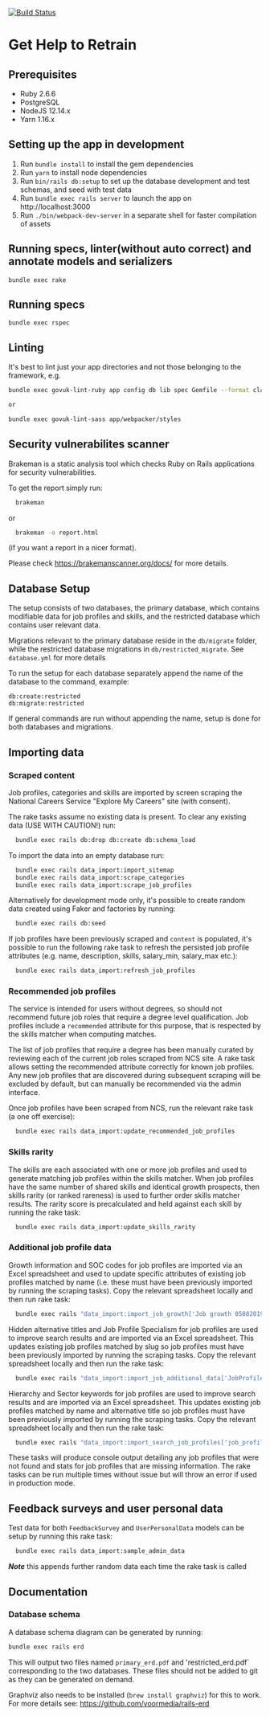 [![Build Status](https://dfe-ssp.visualstudio.com/S108-Get-Help-To-Retrain/_apis/build/status/DFE-Digital.get-help-to-retrain?branchName=master)](https://dfe-ssp.visualstudio.com/S108-Get-Help-To-Retrain/_build/latest?definitionId=182&branchName=master)
# Get Help to Retrain

## Prerequisites

- Ruby 2.6.6
- PostgreSQL
- NodeJS 12.14.x
- Yarn 1.16.x

## Setting up the app in development

1. Run `bundle install` to install the gem dependencies
2. Run `yarn` to install node dependencies
3. Run `bin/rails db:setup` to set up the database development and test schemas, and seed with test data
4. Run `bundle exec rails server` to launch the app on http://localhost:3000
5. Run `./bin/webpack-dev-server` in a separate shell for faster compilation of assets

## Running specs, linter(without auto correct) and annotate models and serializers
```
bundle exec rake
```

## Running specs
```
bundle exec rspec
```

## Linting

It's best to lint just your app directories and not those belonging to the framework, e.g.

```bash
bundle exec govuk-lint-ruby app config db lib spec Gemfile --format clang -a

or

bundle exec govuk-lint-sass app/webpacker/styles
```

## Security vulnerabilites scanner

Brakeman is a static analysis tool which checks Ruby on Rails applications for security vulnerabilities.

To get the report simply run:

```bash
  brakeman
```

or

```bash
  brakeman -o report.html
```
(if you want a report in a nicer format).

Please check https://brakemanscanner.org/docs/ for more details.


## Database Setup
The setup consists of two databases, the primary database, which contains modifiable data for job profiles and skills, and the restricted database which contains user relevant data.

Migrations relevant to the primary database reside in the `db/migrate` folder, while the restricted database migrations in `db/restricted_migrate`. See `database.yml` for more details

To run the setup for each database separately append the name of the database to the command, example:

```
db:create:restricted
db:migrate:restricted
```
If general commands are run without appending the name, setup is done for both databases and migrations.

## Importing data

### Scraped content
Job profiles, categories and skills are imported by screen scraping the National Careers Service "Explore My Careers" site (with consent).

The rake tasks assume no existing data is present. To clear any existing data (USE WITH CAUTION!) run:

```bash
  bundle exec rails db:drop db:create db:schema_load
```

To import the data into an empty database run:

```bash
  bundle exec rails data_import:import_sitemap
  bundle exec rails data_import:scrape_categories
  bundle exec rails data_import:scrape_job_profiles
```

Alternatively for development mode only, it's possible to create random data created using Faker and factories by running:

```bash
  bundle exec rails db:seed
```

If job profiles have been previously scraped and `content` is populated, it's possible to run the following rake task to refresh the persisted job profile attributes (e.g. name, description, skills, salary_min, salary_max etc.):

```bash
  bundle exec rails data_import:refresh_job_profiles
```

### Recommended job profiles
The service is intended for users without degrees, so should not recommend future job roles that require a degree level qualification. Job profiles include a `recommended` attribute for this purpose, that is respected by the skills matcher when computing matches.

The list of job profiles that require a degree has been manually curated by reviewing each of the current job roles scraped from NCS site. A rake task allows setting the recommended attribute correctly for known job profiles. Any new job profiles that are discovered during subsequent scraping will be excluded by default, but can manually be recommended via the admin interface.

Once job profiles have been scraped from NCS, run the relevant rake task (a one off exercise):

```bash
  bundle exec rails data_import:update_recommended_job_profiles
```

### Skills rarity
The skills are each associated with one or more job profiles and used to generate matching job profiles within the skills matcher. When job profiles have the same number of shared skills and identical growth prospects, then skills rarity (or ranked rareness) is used to further order skills matcher results. The rarity score is precalculated and held against each skill by running the rake task:

```bash
  bundle exec rails data_import:update_skills_rarity
```

### Additional job profile data
Growth information and SOC codes for job profiles are imported via an Excel spreadsheet and used to update specific attributes of existing job profiles matched by name (i.e. these must have been previously imported by running the scraping tasks). Copy the relevant spreadsheet locally and then run rake task:

```bash
  bundle exec rails "data_import:import_job_growth['Job growth 05082019.xlsx']"
```

Hidden alternative titles and Job Profile Specialism for job profiles are used to improve search results and are imported via an Excel spreadsheet. This updates existing job profiles matched by slug so job profiles must have been previously imported by running the scraping tasks. Copy the relevant spreadsheet locally and then run the rake task:

```bash
  bundle exec rails "data_import:import_job_additional_data['JobProfileAdditionalData.xlsx']"
```

Hierarchy and Sector keywords for job profiles are used to improve search results and are imported via an Excel spreadsheet. This updates existing job profiles matched by name and alternative title so job profiles must have been previously imported by running the scraping tasks. Copy the relevant spreadsheet locally and then run the rake task:

```bash
  bundle exec rails "data_import:import_search_job_profiles['job_profile_word_count_with_alternatives_v3.xlsx']"
```

These tasks will produce console output detailing any job profiles that were not found and stats for job profiles that are missing information. The rake tasks can be run multiple times without issue but will throw an error if used in production mode.

## Feedback surveys and user personal data

Test data for both `FeedbackSurvey` and `UserPersonalData` models can be setup by running this rake task:

```bash
  bundle exec rails data_import:sample_admin_data
```

***Note*** this appends further random data each time the rake task is called

## Documentation
### Database schema
A database schema diagram can be generated by running:

```bash
bundle exec rails erd
```

This will output two files named `primary_erd.pdf` and 'restricted_erd.pdf` corresponding to the two databases. These files should not be added to git as they can be generated on demand.

Graphviz also needs to be installed (`brew install graphviz`) for this to work. For more details see: https://github.com/voormedia/rails-erd
